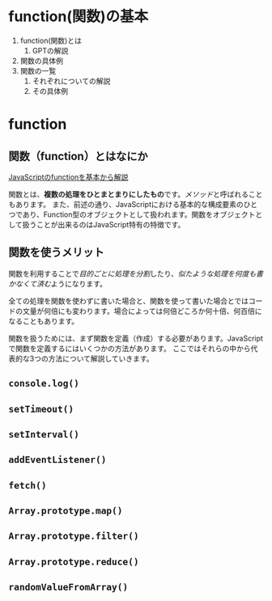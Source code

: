 # function(関数)の基本
1. function(関数)とは
   1. GPTの解説
2. 関数の具体例
3. 関数の一覧
   1. それぞれについての解説
   2. その具体例

# function

## 関数（function）とはなにか
[JavaScriptのfunctionを基本から解説](https://techplay.jp/column/568)

関数とは、**複数の処理をひとまとまりにしたもの**です。*メソッド*と呼ばれることもあります。
また、前述の通り、JavaScriptにおける基本的な構成要素のひとつであり、Function型のオブジェクトとして扱われます。関数をオブジェクトとして扱うことが出来るのはJavaScript特有の特徴です。

## 関数を使うメリット
関数を利用することで*目的ごとに処理を分割*したり、*似たような処理を何度も書かなくて済む*ようになります。

全ての処理を関数を使わずに書いた場合と、関数を使って書いた場合とではコードの文量が何倍にも変わります。場合によっては何倍どころか何十倍、何百倍になることもあります。

関数を扱うためには、まず関数を定義（作成）する必要があります。JavaScriptで関数を定義するにはいくつかの方法があります。
ここではそれらの中から代表的な3つの方法について解説していきます。

## `console.log()`

## `setTimeout()`

## `setInterval()`

## `addEventListener()`

## `fetch()`

## `Array.prototype.map()`

## `Array.prototype.filter()`

## `Array.prototype.reduce()`

## `randomValueFromArray()`

##